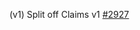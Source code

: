 (v1) Split off Claims v1 [#2927](https://github.com/department-of-veterans-affairs/vets-api/pull/2927)
